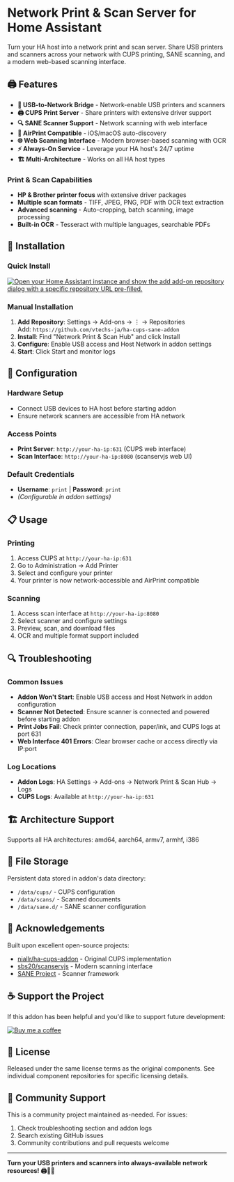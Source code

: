 # Network Print & Scan Server for Home Assistant

Turn your HA host into a network print and scan server. Share USB printers and scanners across your network with CUPS printing, SANE scanning, and a modern web-based scanning interface.

## 🖨️ **Features**

- **🔌 USB-to-Network Bridge** - Network-enable USB printers and scanners
- **🖨️ CUPS Print Server** - Share printers with extensive driver support
- **🔍 SANE Scanner Support** - Network scanning with web interface
- **📱 AirPrint Compatible** - iOS/macOS auto-discovery
- **🌐 Web Scanning Interface** - Modern browser-based scanning with OCR
- **⚡ Always-On Service** - Leverage your HA host's 24/7 uptime
- **🏗️ Multi-Architecture** - Works on all HA host types

### Print & Scan Capabilities
- **HP & Brother printer focus** with extensive driver packages
- **Multiple scan formats** - TIFF, JPEG, PNG, PDF with OCR text extraction
- **Advanced scanning** - Auto-cropping, batch scanning, image processing
- **Built-in OCR** - Tesseract with multiple languages, searchable PDFs

## 🚀 **Installation**

### Quick Install
[![Open your Home Assistant instance and show the add add-on repository dialog with a specific repository URL pre-filled.](https://my.home-assistant.io/badges/supervisor_add_addon_repository.svg)](https://my.home-assistant.io/redirect/supervisor_add_addon_repository/?repository_url=https%3A%2F%2Fgithub.com%2Ftimrwwatson%2Fha-cups-sane-addon)

### Manual Installation
1. **Add Repository**: Settings → Add-ons → ⋮ → Repositories  
   Add: `https://github.com/vtechs-ja/ha-cups-sane-addon`
2. **Install**: Find "Network Print & Scan Hub" and click Install
3. **Configure**: Enable USB access and Host Network in addon settings
4. **Start**: Click Start and monitor logs

## 🔧 **Configuration**

### Hardware Setup
- Connect USB devices to HA host before starting addon
- Ensure network scanners are accessible from HA network

### Access Points
- **Print Server**: `http://your-ha-ip:631` (CUPS web interface)
- **Scan Interface**: `http://your-ha-ip:8080` (scanservjs web UI)

### Default Credentials
- **Username**: `print` | **Password**: `print`
- *(Configurable in addon settings)*

## 📋 **Usage**

### Printing
1. Access CUPS at `http://your-ha-ip:631`
2. Go to Administration → Add Printer
3. Select and configure your printer
4. Your printer is now network-accessible and AirPrint compatible

### Scanning
1. Access scan interface at `http://your-ha-ip:8080`
2. Select scanner and configure settings
3. Preview, scan, and download files
4. OCR and multiple format support included

## 🔍 **Troubleshooting**

### Common Issues
- **Addon Won't Start**: Enable USB access and Host Network in addon configuration
- **Scanner Not Detected**: Ensure scanner is connected and powered before starting addon
- **Print Jobs Fail**: Check printer connection, paper/ink, and CUPS logs at port 631
- **Web Interface 401 Errors**: Clear browser cache or access directly via IP:port

### Log Locations
- **Addon Logs**: HA Settings → Add-ons → Network Print & Scan Hub → Logs
- **CUPS Logs**: Available at `http://your-ha-ip:631`

## 🏗️ **Architecture Support**

Supports all HA architectures: amd64, aarch64, armv7, armhf, i386

## 📁 **File Storage**

Persistent data stored in addon's data directory:
- `/data/cups/` - CUPS configuration
- `/data/scans/` - Scanned documents
- `/data/sane.d/` - SANE scanner configuration

## 🤝 **Acknowledgements**

Built upon excellent open-source projects:
- [niallr/ha-cups-addon](https://github.com/niallr/ha-cups-addon) - Original CUPS implementation
- [sbs20/scanservjs](https://github.com/sbs20/scanservjs) - Modern scanning interface
- [SANE Project](http://www.sane-project.org/) - Scanner framework

## ☕ **Support the Project**

If this addon has been helpful and you'd like to support future development:

[![Buy me a coffee](https://img.shields.io/badge/Buy%20me%20a%20coffee-PayPal-blue.svg?style=for-the-badge&logo=paypal)](https://paypal.me/vtechjm)

## 📄 **License**

Released under the same license terms as the original components. See individual component repositories for specific licensing details.

## 🐛 **Community Support**

This is a community project maintained as-needed. For issues:
1. Check troubleshooting section and addon logs
2. Search existing GitHub issues
3. Community contributions and pull requests welcome

---

**Turn your USB printers and scanners into always-available network resources! 🖨️📄✨**
